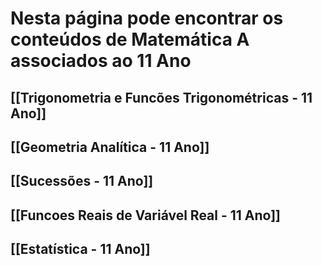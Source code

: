 # Nesta página pode encontrar os conteúdos de Matemática A associados ao 11 Ano

## [[Trigonometria e Funcões Trigonométricas - 11 Ano]]

## [[Geometria Analítica - 11 Ano]]

## [[Sucessões - 11 Ano]]

## [[Funcoes Reais de Variável Real - 11 Ano]]

## [[Estatística - 11 Ano]]